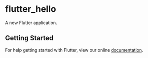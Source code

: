 # flutter_hello

A new Flutter application.

## Getting Started

For help getting started with Flutter, view our online
[documentation](https://flutter.io/).
